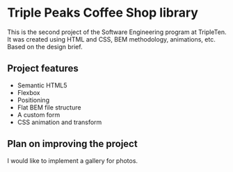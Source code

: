 # Triple Peaks Coffee Shop library

This is the second project of the Software Engineering program at TripleTen. It was created using HTML and CSS, BEM methodology, animations, etc. Based on the design brief.

## Project features

- Semantic HTML5
- Flexbox
- Positioning
- Flat BEM file structure
- A custom form
- CSS animation and transform

## Plan on improving the project

I would like to implement a gallery for photos.
